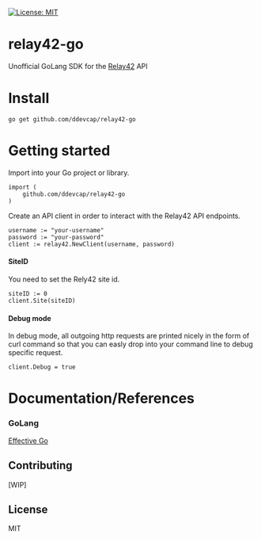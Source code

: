 [![License: MIT](https://img.shields.io/badge/License-MIT-yellow.svg)](https://opensource.org/licenses/MIT)

# relay42-go

Unofficial GoLang SDK for the [Relay42](https://relay42.com) API

# Install

`go get github.com/ddevcap/relay42-go`

# Getting started

Import into your Go project or library.

```
import (
    github.com/ddevcap/relay42-go
)
```

Create an API client in order to interact with the Relay42 API endpoints.

```
username := "your-username"
password := "your-password"
client := relay42.NewClient(username, password)
```

#### SiteID
You need to set the Rely42 site id. 

```
siteID := 0
client.Site(siteID)
```

#### Debug mode
In debug mode, all outgoing http requests are printed nicely in the form of curl command so that you can easly drop into your command line to debug specific request.

```
client.Debug = true
```

# Documentation/References

### GoLang
[Effective Go](https://golang.org/doc/effective_go.html)

## Contributing
[WIP]

## License
MIT